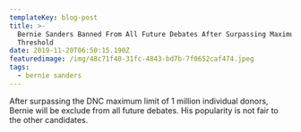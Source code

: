 ```yaml
---
templateKey: blog-post
title: >-
  Bernie Sanders Banned From All Future Debates After Surpassing Maximum Donor
  Threshold
date: 2019-11-20T06:50:15.190Z
featuredimage: /img/48c71f40-31fc-4843-bd7b-7f0652caf474.jpeg
tags:
  - bernie sanders
---
```

After surpassing the DNC maximum limit of 1 million individual donors, Bernie will be exclude from all future debates. His popularity is not fair to the other candidates.
